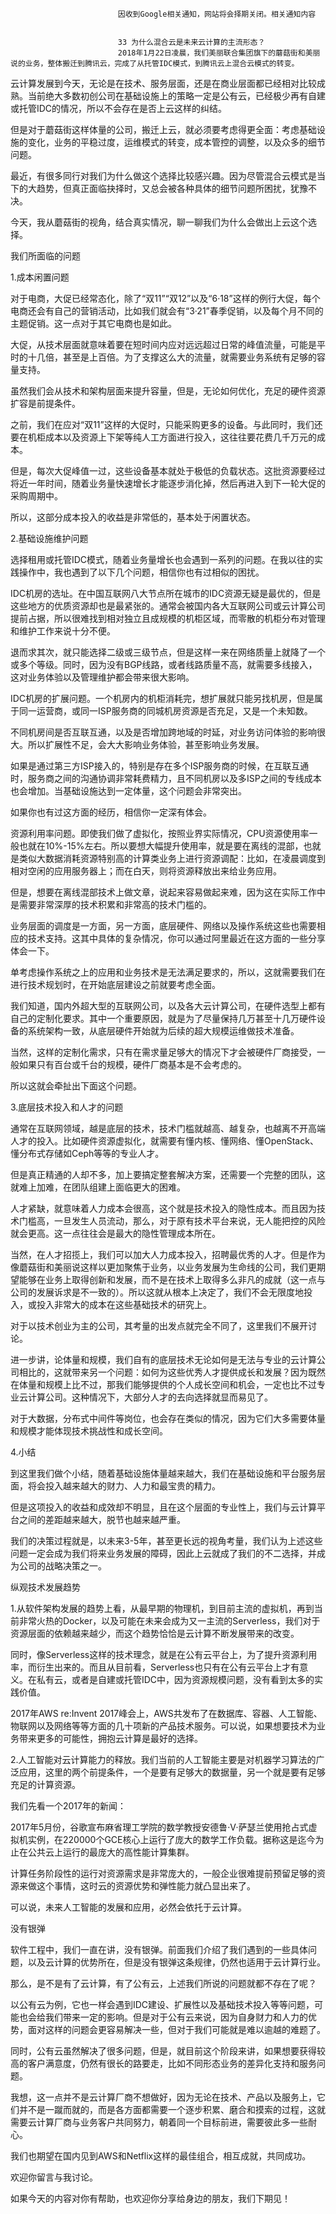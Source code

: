 
                            
                            因收到Google相关通知，网站将会择期关闭。相关通知内容
                            
                            
                            33 为什么混合云是未来云计算的主流形态？
                            2018年1月22日凌晨，我们美丽联合集团旗下的蘑菇街和美丽说的业务，整体搬迁到腾讯云，完成了从托管IDC模式，到腾讯云上混合云模式的转变。

云计算发展到今天，无论是在技术、服务层面，还是在商业层面都已经相对比较成熟。当前绝大多数初创公司在基础设施上的策略一定是公有云，已经极少再有自建或托管IDC的情况，所以不会存在是否上云这样的纠结。

但是对于蘑菇街这样体量的公司，搬迁上云，就必须要考虑得更全面：考虑基础设施的变化，业务的平稳过度，运维模式的转变，成本管控的调整，以及众多的细节问题。

最近，有很多同行对我们为什么做这个选择比较感兴趣。因为尽管混合云模式是当下的大趋势，但真正面临抉择时，又总会被各种具体的细节问题所困扰，犹豫不决。

今天，我从蘑菇街的视角，结合真实情况，聊一聊我们为什么会做出上云这个选择。

我们所面临的问题

1.成本闲置问题

对于电商，大促已经常态化，除了“双11”“双12”以及“6·18”这样的例行大促，每个电商还会有自己的营销活动，比如我们就会有“3·21”春季促销，以及每个月不同的主题促销。这一点对于其它电商也是如此。

大促，从技术层面就意味着要在短时间内应对远远超过日常的峰值流量，可能是平时的十几倍，甚至是上百倍。为了支撑这么大的流量，就需要业务系统有足够的容量支持。

虽然我们会从技术和架构层面来提升容量，但是，无论如何优化，充足的硬件资源扩容是前提条件。

之前，我们在应对“双11”这样的大促时，只能采购更多的设备。与此同时，我们还要在机柜成本以及资源上下架等纯人工方面进行投入，这往往要花费几千万元的成本。

但是，每次大促峰值一过，这些设备基本就处于极低的负载状态。这批资源要经过将近一年时间，随着业务量快速增长才能逐步消化掉，然后再进入到下一轮大促的采购周期中。

所以，这部分成本投入的收益是非常低的，基本处于闲置状态。

2.基础设施维护问题

选择租用或托管IDC模式，随着业务量增长也会遇到一系列的问题。在我以往的实践操作中，我也遇到了以下几个问题，相信你也有过相似的困扰。

IDC机房的选址。在中国互联网八大节点所在城市的IDC资源无疑是最优的，但是这些地方的优质资源却也是最紧张的。通常会被国内各大互联网公司或云计算公司提前占据，所以很难找到相对独立且成规模的机柜区域，而零散的机柜分布对管理和维护工作来说十分不便。

退而求其次，就只能选择二级或三级节点，但是这样一来在网络质量上就降了一个或多个等级。同时，因为没有BGP线路，或者线路质量不高，就需要多线接入，这对业务体验以及管理维护都会带来很大影响。

IDC机房的扩展问题。一个机房内的机柜消耗完，想扩展就只能另找机房，但是属于同一运营商，或同一ISP服务商的同城机房资源是否充足，又是一个未知数。

不同机房间是否互联互通，以及是否增加跨地域的时延，对业务访问体验的影响很大。所以扩展性不足，会大大影响业务体验，甚至影响业务发展。

如果是通过第三方ISP接入的，特别是存在多个ISP服务商的时候，在互联互通时，服务商之间的沟通协调非常耗费精力，且不同机房以及多ISP之间的专线成本也会增加。当基础设施达到一定体量，这个问题会非常突出。

如果你也有过这方面的经历，相信你一定深有体会。

资源利用率问题。即使我们做了虚拟化，按照业界实际情况，CPU资源使用率一般也就在10%-15%左右。所以要想大幅提升使用率，就是要在离线的混部，也就是类似大数据消耗资源特别高的计算类业务上进行资源调配：比如，在凌晨调度到相对空闲的应用服务器上；而在白天，则将资源释放出来给业务应用。

但是，想要在离线混部技术上做文章，说起来容易做起来难，因为这在实际工作中是需要非常深厚的技术积累和非常高的技术门槛的。

业务层面的调度是一方面，另一方面，底层硬件、网络以及操作系统这些也需要相应的技术支持。这其中具体的复杂情况，你可以通过阿里最近在这方面的一些分享体会一下。

单考虑操作系统之上的应用和业务技术是无法满足要求的，所以，这就需要我们在进行技术规划时，在开始底层建设之前就要考虑全面。

我们知道，国内外超大型的互联网公司，以及各大云计算公司，在硬件选型上都有自己的定制化要求。其中一个重要原因，就是为了尽量保持几万甚至十几万硬件设备的系统架构一致，从底层硬件开始就为后续的超大规模运维做技术准备。

当然，这样的定制化需求，只有在需求量足够大的情况下才会被硬件厂商接受，一般如果只有百台或千台的规模，硬件厂商基本是不会考虑的。

所以这就会牵扯出下面这个问题。

3.底层技术投入和人才的问题

通常在互联网领域，越是底层的技术，技术门槛就越高、越复杂，也越离不开高端人才的投入。比如硬件资源虚拟化，就需要有懂内核、懂网络、懂OpenStack、懂分布式存储如Ceph等等的专业人才。

但是真正精通的人却不多，加上要搞定整套解决方案，还需要一个完整的团队，这就难上加难，在团队组建上面临更大的困难。

人才紧缺，就意味着人力成本会很高，这个就是技术投入的隐性成本。而且因为技术门槛高，一旦发生人员流动，那么，对于原有技术平台来说，无人能把控的风险就会更高。这一点往往会是最大的隐性管理成本所在。

当然，在人才招揽上，我们可以加大人力成本投入，招聘最优秀的人才。但是作为像蘑菇街和美丽说这样以更加聚焦于业务，以业务发展为生命线的公司，我们更期望能够在业务上取得创新和发展，而不是在技术上取得多么非凡的成就（这一点与公司的发展诉求是不一致的）。所以这就从根本上决定了，我们不会无限度地投入，或投入非常大的成本在这些基础技术的研究上。

对于以技术创业为主的公司，其考量的出发点就完全不同了，这里我们不展开讨论。

进一步讲，论体量和规模，我们自有的底层技术无论如何是无法与专业的云计算公司相比的，这就带来另一个问题：如何为这些优秀人才提供成长和发展？因为既然在体量和规模上比不过，那我们能够提供的个人成长空间和机会，一定也比不过专业云计算公司。这种情况下，大部分人才的去向选择就显而易见了。

对于大数据，分布式中间件等岗位，也会存在类似的情况，因为它们大多需要体量和规模才能体现技术挑战性和成长空间。

4.小结

到这里我们做个小结，随着基础设施体量越来越大，我们在基础设施和平台服务层面，将会投入越来越大的财力、人力和最宝贵的精力。

但是这项投入的收益和成效却不明显，且在这个层面的专业性上，我们与云计算平台之间的差距越来越大，脱节也越来越严重。

我们的决策过程就是，以未来3-5年，甚至更长远的视角考量，我们认为上述这些问题一定会成为我们将来业务发展的障碍，因此上云就成了我们的不二选择，并成为公司的战略决策之一。

纵观技术发展趋势

1.从软件架构发展的趋势上看，从最早期的物理机，到目前主流的虚拟机，再到当前非常火热的Docker，以及可能在未来会成为又一主流的Serverless，我们对于资源层面的依赖越来越少，而这个趋势恰恰是云计算不断发展带来的改变。



同时，像Serverless这样的技术理念，就是在公有云平台上，为了提升资源利用率，而衍生出来的。而且从目前看，Serverless也只有在公有云平台上才有意义。在私有云，或者是自建或托管IDC中，因为资源规模问题，没有看到太多的实践价值。

2017年AWS re:Invent 2017峰会上，AWS共发布了在数据库、容器、人工智能、物联网以及网络等等方面的几十项新的产品技术服务。可以说，如果想要技术为业务带来更多的可能性，拥抱云计算是最好的选择。

2.人工智能对云计算能力的释放。我们当前的人工智能主要是对机器学习算法的广泛应用，这里的两个前提条件，一个是要有足够大的数据量，另一个就是要有足够充足的计算资源。

我们先看一个2017年的新闻：


2017年5月份，谷歌宣布麻省理工学院的数学教授安德鲁·V·萨瑟兰使用抢占式虚拟机实例，在220000个GCE核心上运行了庞大的数学工作负载。据称这是迄今为止在公共云上运行的最庞大的高性能计算集群。


计算任务阶段性的运行对资源需求是非常庞大的，一般企业很难提前预留足够的资源来做这个事情，这时云的资源优势和弹性能力就凸显出来了。

可以说，未来人工智能的发展和应用，必然会依托于云计算。

没有银弹

软件工程中，我们一直在讲，没有银弹。前面我们介绍了我们遇到的一些具体问题，以及云计算的优势所在，但是没有银弹这条规律，仍然也适用于云计算行业。

那么，是不是有了云计算，有了公有云，上述我们所说的问题就都不存在了呢？

以公有云为例，它也一样会遇到IDC建设、扩展性以及基础技术投入等等问题，可能也会给我们带来一定的影响。但是对于公有云来说，因为自身财力和人力的优势，面对这样的问题会更容易解决一些，但对于我们可能就是难以逾越的难题了。

同时，公有云虽然解决了很多问题，但是，就目前这个阶段来讲，如果想要获得较高的客户满意度，仍然有很长的路要走，比如不同形态业务的差异化支持和服务问题。

我想，这一点并不是云计算厂商不想做好，因为无论在技术、产品以及服务上，它们并不是一蹴而就的，而是各方面都需要一个逐步积累、磨合和摸索的过程，这就需要云计算厂商与业务客户共同努力，朝着同一个目标前进，需要彼此多一些耐心。

我们也期望在国内见到AWS和Netflix这样的最佳组合，相互成就，共同成功。

欢迎你留言与我讨论。

如果今天的内容对你有帮助，也欢迎你分享给身边的朋友，我们下期见！

                        
                        
                            
